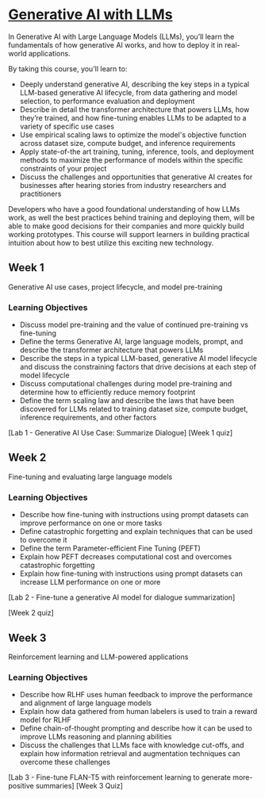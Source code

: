 # [Generative AI with LLMs](https://www.deeplearning.ai/courses/generative-ai-with-llms/)
In Generative AI with Large Language Models (LLMs), you’ll learn the fundamentals of how generative AI works, and how to deploy it in real-world applications.

By taking this course, you'll learn to:
- Deeply understand generative AI, describing the key steps in a typical LLM-based generative AI lifecycle, from data gathering and model selection, to performance evaluation and deployment
- Describe in detail the transformer architecture that powers LLMs, how they’re trained, and how fine-tuning enables LLMs to be adapted to a variety of specific use cases
- Use empirical scaling laws to optimize the model's objective function across dataset size, compute budget, and inference requirements
- Apply state-of-the art training, tuning, inference, tools, and deployment methods to maximize the performance of models within the specific constraints of your project
- Discuss the challenges and opportunities that generative AI creates for businesses after hearing stories from industry researchers and practitioners

Developers who have a good foundational understanding of how LLMs work, as well the best practices behind training and deploying them, will be able to make good decisions for their companies and more quickly build working prototypes. This course will support learners in building practical intuition about how to best utilize this exciting new technology.

## Week 1
Generative AI use cases, project lifecycle, and model pre-training

### Learning Objectives
- Discuss model pre-training and the value of continued pre-training vs fine-tuning
- Define the terms Generative AI, large language models, prompt, and describe the transformer architecture that powers LLMs
- Describe the steps in a typical LLM-based, generative AI model lifecycle and discuss the constraining factors that drive decisions at each step of model lifecycle
- Discuss computational challenges during model pre-training and determine how to efficiently reduce memory footprint
- Define the term scaling law and describe the laws that have been discovered for LLMs related to training dataset size, compute budget, inference requirements, and other factors

[Lab 1 - Generative AI Use Case: Summarize Dialogue]
[Week 1 quiz]

## Week 2
Fine-tuning and evaluating large language models

### Learning Objectives
- Describe how fine-tuning with instructions using prompt datasets can improve performance on one or more tasks
- Define catastrophic forgetting and explain techniques that can be used to overcome it
- Define the term Parameter-efficient Fine Tuning (PEFT)
- Explain how PEFT decreases computational cost and overcomes catastrophic forgetting
- Explain how fine-tuning with instructions using prompt datasets can increase LLM performance on one or more 

[Lab 2 - Fine-tune a generative AI model for dialogue summarization]

[Week 2 quiz]

## Week 3
Reinforcement learning and LLM-powered applications

### Learning Objectives
- Describe how RLHF uses human feedback to improve the performance and alignment of large language models
- Explain how data gathered from human labelers is used to train a reward model for RLHF
- Define chain-of-thought prompting and describe how it can be used to improve LLMs reasoning and planning abilities
- Discuss the challenges that LLMs face with knowledge cut-offs, and explain how information retrieval and augmentation techniques can overcome these challenges

[Lab 3 - Fine-tune FLAN-T5 with reinforcement learning to generate more-positive summaries]
[Week 3 Quiz]